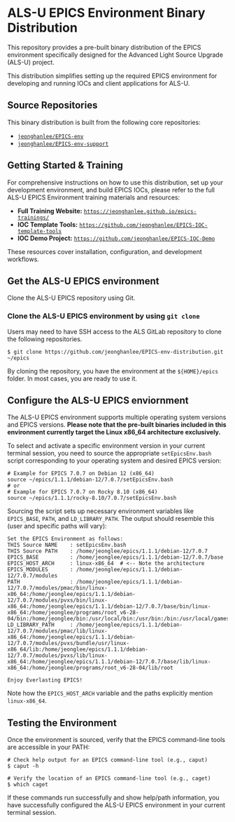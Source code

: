 # ALS-U EPICS Environment Binary Distribution

This repository provides a pre-built binary distribution of the EPICS environment specifically designed for the Advanced Light Source Upgrade (ALS-U) project.

This distribution simplifies setting up the required EPICS environment for developing and running IOCs  and client applications for ALS-U.

## Source Repositories

This binary distribution is built from the following core repositories:

* [`jeonghanlee/EPICS-env`](https://github.com/jeonghanlee/EPICS-env)
* [`jeonghanlee/EPICS-env-support`](https://github.com/jeonghanlee/EPICS-env-support)

## Getting Started & Training

For comprehensive instructions on how to use this distribution, set up your development environment, and build EPICS IOCs, please refer to the full ALS-U EPICS Environment training materials and resources:

* **Full Training Website:** [`https://jeonghanlee.github.io/epics-trainings/`](https://jeonghanlee.github.io/epics-trainings/)
* **IOC Template Tools:** [`https://github.com/jeonghanlee/EPICS-IOC-template-tools`](https://github.com/jeonghanlee/EPICS-IOC-template-tools)
* **IOC Demo Project:** [`https://github.com/jeonghanlee/EPICS-IOC-Demo`](https://github.com/jeonghanlee/EPICS-IOC-Demo)

These resources cover installation, configuration, and development workflows.

## Get the ALS-U EPICS environment

Clone the ALS-U EPICS repository using Git.

### Clone the ALS-U EPICS environment by using `git clone`

Users may need to have SSH access to the ALS GitLab repository to clone the following repositories.

```shell
$ git clone https://github.com/jeonghanlee/EPICS-env-distribution.git ~/epics
```

By cloning the repository, you have the environment at the `${HOME}/epics` folder. In most cases, you are ready to use it.


## Configure the ALS-U EPICS enviornment
The ALS-U EPICS environment supports multiple operating system versions and EPICS versions. **Please note that the pre-built binaries included in this environment currently target the Linux x86_64 architecture exclusively.**

To select and activate a specific environment version in your current terminal session, you need to source the appropriate `setEpicsEnv.bash` script corresponding to your operating system and desired EPICS version:

```shell
# Example for EPICS 7.0.7 on Debian 12 (x86_64)
source ~/epics/1.1.1/debian-12/7.0.7/setEpicsEnv.bash
# or
# Example for EPICS 7.0.7 on Rocky 8.10 (x86_64)
source ~/epics/1.1.1/rocky-8.10/7.0.7/setEpicsEnv.bash
```
Sourcing the script sets up necessary environment variables like `EPICS_BASE`, `PATH`, and `LD_LIBRARY_PATH`. The output should resemble this (user and specific paths will vary):
```shell
Set the EPICS Environment as follows:
THIS Source NAME    : setEpicsEnv.bash
THIS Source PATH    : /home/jeonglee/epics/1.1.1/debian-12/7.0.7
EPICS_BASE          : /home/jeonglee/epics/1.1.1/debian-12/7.0.7/base
EPICS_HOST_ARCH     : linux-x86_64  # <-- Note the architecture
EPICS_MODULES       : /home/jeonglee/epics/1.1.1/debian-12/7.0.7/modules
PATH                : /home/jeonglee/epics/1.1.1/debian-12/7.0.7/modules/pmac/bin/linux-x86_64:/home/jeonglee/epics/1.1.1/debian-12/7.0.7/modules/pvxs/bin/linux-x86_64:/home/jeonglee/epics/1.1.1/debian-12/7.0.7/base/bin/linux-x86_64:/home/jeonglee/programs/root_v6-28-04/bin:/home/jeonglee/bin:/usr/local/bin:/usr/bin:/bin:/usr/local/games:/usr/games
LD_LIBRARY_PATH     : /home/jeonglee/epics/1.1.1/debian-12/7.0.7/modules/pmac/lib/linux-x86_64:/home/jeonglee/epics/1.1.1/debian-12/7.0.7/modules/pvxs/bundle/usr/linux-x86_64/lib:/home/jeonglee/epics/1.1.1/debian-12/7.0.7/modules/pvxs/lib/linux-x86_64:/home/jeonglee/epics/1.1.1/debian-12/7.0.7/base/lib/linux-x86_64:/home/jeonglee/programs/root_v6-28-04/lib/root

Enjoy Everlasting EPICS!
```
Note how the `EPICS_HOST_ARCH` variable and the paths explicitly mention `linux-x86_64`.


## Testing the Environment

Once the environment is sourced, verify that the EPICS command-line tools are accessible in your PATH:

```shell
# Check help output for an EPICS command-line tool (e.g., caput)
$ caput -h

# Verify the location of an EPICS command-line tool (e.g., caget)
$ which caget
```

If these commands run successfully and show help/path information, you have successfully configured the ALS-U EPICS environment in your current terminal session.
